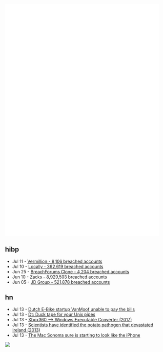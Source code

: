 ![Metrics](https://raw.githubusercontent.com/phixion/phixion/master/metrics.svg)

## hibp

<!--
for https://github.com/phixion/phixion/blob/main/.github/workflows/feeds.yml
-->
<!--START_SECTION:haveibeenpwnd-->
- Jul 11 - [Vermillion - 8,106 breached accounts](https://haveibeenpwned.com/PwnedWebsites#Vermillion)
- Jul 10 - [Locally - 362,619 breached accounts](https://haveibeenpwned.com/PwnedWebsites#Locally)
- Jun 25 - [BreachForums Clone - 4,204 breached accounts](https://haveibeenpwned.com/PwnedWebsites#BreachForumsClone)
- Jun 10 - [Zacks - 8,929,503 breached accounts](https://haveibeenpwned.com/PwnedWebsites#Zacks)
- Jun 05 - [JD Group - 521,878 breached accounts](https://haveibeenpwned.com/PwnedWebsites#JDGroup)
<!--END_SECTION:haveibeenpwnd-->

## hn

<!--
for https://github.com/phixion/phixion/blob/main/.github/workflows/feeds.yml
-->
<!--START_SECTION:hn-->
- Jul 13 - [Dutch E-Bike startup VanMoof unable to pay the bills](https://techcrunch.com/2023/07/12/report-vanmoof-has-filed-for-bankruptcy-protection-in-holland/)
- Jul 13 - [Dt: Duck tape for your Unix pipes](https://dt.plumbing/)
- Jul 13 - [Xbox360 –> Windows Executable Converter (2017)](https://github.com/rexdex/recompiler)
- Jul 13 - [Scientists have identified the potato pathogen that devastated Ireland (2013)](https://www.history.com/news/after-168-years-potato-famine-mystery-solved)
- Jul 13 - [The Mac Sonoma sure is starting to look like the iPhone](https://www.theverge.com/2023/7/12/23792490/macos-sonoma-public-beta-preview)
<!--END_SECTION:hn-->

<!--
for https://yhype.me
-->
![](https://hit.yhype.me/github/profile?user_id=13013670)
